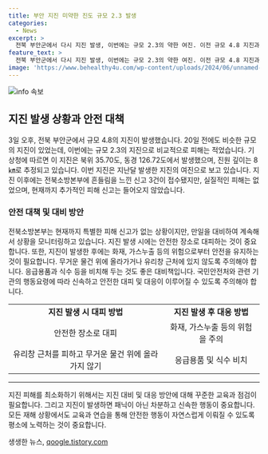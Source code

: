 ```yaml
---
title: 부안 지진 미약한 진도 규모 2.3 발생
categories:
  - News
excerpt: >
  전북 부안군에서 다시 지진 발생, 이번에는 규모 2.3의 약한 여진. 이전 규모 4.8 지진과 같은 지점 발생, 여진으로 분류됐다. 피해는 없으며, 소방본부는 상황을 계속 모니터링 중.
feature_text: >
  전북 부안군에서 다시 지진 발생, 이번에는 규모 2.3의 약한 여진. 이전 규모 4.8 지진과 같은 지점 발생, 여진으로 분류됐다. 피해는 없으며, 소방본부는 상황을 계속 모니터링 중.
image: 'https://www.behealthy4u.com/wp-content/uploads/2024/06/unnamed-file.png'
---
```


<p><img src="https://www.behealthy4u.com/wp-content/uploads/2024/06/unnamed-file.png" alt="info 속보" /></p>

<h2 data-ke-size="size26">지진 발생 상황과 안전 대책</h2>

<p data-ke-size="size16">3일 오후, 전북 부안군에서 규모 4.8의 지진이 발생했습니다. 20일 전에도 비슷한 규모의 지진이 있었는데, 이번에는 규모 2.3의 지진으로 비교적으로 피해는 적었습니다. 기상청에 따르면 이 지진은 북위 35.70도, 동경 126.72도에서 발생했으며, 진원 깊이는 8㎞로 추정되고 있습니다. 이번 지진은 지난달 발생한 지진의 여진으로 보고 있습니다. 지진 이후에는 전북소방본부에 흔들림을 느낀 신고 3건이 접수됐지만, 실질적인 피해는 없었으며, 현재까지 추가적인 피해 신고는 들어오지 않았습니다.</p>

<h3>안전 대책 및 대비 방안</h3>

<p data-ke-size="size16">전북소방본부는 현재까지 특별한 피해 신고가 없는 상황이지만, 만일을 대비하여 계속해서 상황을 모니터링하고 있습니다. 지진 발생 시에는 안전한 장소로 대피하는 것이 중요합니다. 또한, 지진이 발생한 후에는 화재, 가스누출 등의 위험으로부터 안전을 유지하는 것이 필요합니다. 무거운 물건 위에 올라가거나 유리창 근처에 있지 않도록 주의해야 합니다. 응급용품과 식수 등을 비치해 두는 것도 좋은 대비책입니다. 국민안전처와 관련 기관의 행동요령에 따라 신속하고 안전한 대피 및 대응이 이루어질 수 있도록 주의해야 합니다.</p>

<table>
    <tr>
        <td style="text-align: center; height: 17px;"><b>지진 발생 시 대피 방법</b></td>
        <td style="text-align: center; height: 17px;"><b>지진 발생 후 대응 방법</b></td>
    </tr>
    <tr>
        <td style="text-align: center;">안전한 장소로 대피</td>
        <td style="text-align: center;">화재, 가스누출 등의 위험을 주의</td>
    </tr>
    <tr>
        <td style="text-align: center;">유리창 근처를 피하고 무거운 물건 위에 올라가지 않기</td>
        <td style="text-align: center;">응급용품 및 식수 비치</td>
    </tr>
</table>

<hr>

<p data-ke-size="size16">지진 피해를 최소화하기 위해서는 지진 대비 및 대응 방안에 대해 꾸준한 교육과 점검이 필요합니다. 그리고 지진이 발생하면 패닉이 아닌 차분하고 신속한 행동이 중요합니다. 모든 재해 상황에서도 교육과 연습을 통해 안전한 행동이 자연스럽게 이뤄질 수 있도록 평소에 노력하는 것이 중요합니다.</p>
생생한 뉴스, <a href="https://qoogle.tistory.com" rel="dofollow">qoogle.tistory.com</a>


